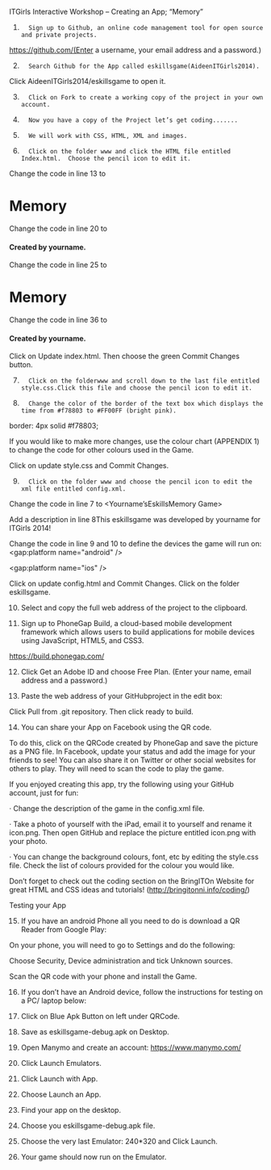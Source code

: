 ITGirls Interactive Workshop – Creating an App; “Memory”


1.       Sign up to Github, an online code management tool for open source and private projects.


https://github.com/(Enter a username, your email address and a password.)


  


2.       Search Github for the App called eskillsgame(AideenITGirls2014).








Click AideenITGirls2014/eskillsgame to open it.


3.       Click on Fork to create a working copy of the project in your own account.





4.       Now you have a copy of the Project let’s get coding.......


 


 

 

 


5.       We will work with CSS, HTML, XML and images.


6.       Click on the folder www and click the HTML file entitled Index.html.  Choose the pencil icon to edit it.





Change the code in line 13 to<h1>Memory</h1>


Change the code in line 20 to<h4>Created by yourname.</h4>


Change the code in line 25 to<h1>Memory</h1>


Change the code in line 36 to<h4>Created by yourname.</h4>


Click on Update index.html.  Then choose the green Commit Changes button.





7.       Click on the folderwww and scroll down to the last file entitled style.css.Click this file and choose the pencil icon to edit it.





 


8.       Change the color of the border of the text box which displays the time from #f78803 to #FF00FF (bright pink).


border: 4px solid #f78803;


If you would like to make more changes, use the colour chart (APPENDIX 1) to change the code for other colours used in the Game. 


Click on update style.css and Commit Changes.


9.       Click on the folder www and choose the pencil icon to edit the xml file entitled config.xml.





Change the code in line 7 to <Yourname’sEskillsMemory Game>


Add a description in line 8<description>This eskillsgame was developed by yourname for ITGirls 2014!</description>


Change the code in line 9 and 10 to define the devices the game will run on:                               <gap:platform name="android" />


<gap:platform name="ios" />


 
  


Click on update config.html and Commit Changes.  Click on the folder eskillsgame.


10.   Select and copy the full web address of the project to the clipboard.


11.   Sign up to PhoneGap Build, a cloud-based mobile development framework which allows users to build applications for mobile devices using JavaScript, HTML5, and CSS3.


https://build.phonegap.com/





12.   Click Get an Adobe ID and choose Free Plan.  (Enter your name, email address and a password.)


13.   Paste the web address of your GitHubproject in the edit box:





Click Pull from .git repository.  Then click ready to build.


14.   You can share your App on Facebook using the QR code.


To do this, click on the QRCode created by PhoneGap and save the picture as a PNG file.  In Facebook, update your status and add the image for your friends to see!  You can also share it on Twitter or other social websites for others to play.  They will need to scan the code to play the game.


If you enjoyed creating this app, try the following using your GitHub account, just for fun:


·         Change the description of the game in the config.xml file.


·         Take a photo of yourself with the iPad, email it to yourself and rename it icon.png.  Then open GitHub and replace the picture entitled icon.png with your photo. 


·         You can change the background colours, font, etc by editing the style.css file.  Check the list of colours provided for the colour you would like.


Don’t forget to check out the coding section on the BringITOn Website for great HTML and CSS ideas and tutorials! (http://bringitonni.info/coding/)




 

Testing your App


15.   If you have an android Phone all you need to do is download a QR Reader from Google Play:





On your phone, you will need to go to Settings and do the following:


Choose Security, Device administration and tick Unknown sources.


Scan the QR code with your phone and install the Game.


16.   If you don’t have an Android device, follow the instructions for testing on a PC/ laptop below:





17.   Click on Blue Apk Button on left under QRCode.


18.   Save as eskillsgame-debug.apk on Desktop.


19.   Open Manymo and create an account:   https://www.manymo.com/


20.   Click Launch Emulators.


21.   Click Launch with App.





22.   Choose Launch an App.


23.   Find your app on the desktop. 





24.   Choose you eskillsgame-debug.apk file.





25.   Choose the very last Emulator: 240*320 and Click Launch.


26.   Your game should now run on the Emulator.
